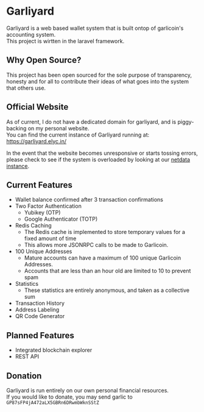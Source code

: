# Garliyard
Garliyard is a web based wallet system that is built ontop of garlicoin's accounting system.  
This project is wirtten in the laravel framework.

## Why Open Source?
This project has been open sourced for the sole purpose of transparency, honesty and for all to contribute their ideas of what goes into the system that others use.

## Official Website
As of current, I do not have a dedicated domain for garliyard, and is piggy-backing on my personal website.  
You can find the current instance of Garliyard running at: https://garliyard.elyc.in/

In the event that the website becomes unresponsive or starts tossing errors, please check to see if the system is overloaded by looking at our [netdata instance](https://sandbox.corsair.house/).

## Current Features
- Wallet balance confirmed after 3 transaction confirmations
- Two Factor Authentication
    - Yubikey (OTP)
    - Google Authenticator (TOTP)
- Redis Caching
    - The Redis cache is implemented to store temporary values for a fixed amount of time
    - This allows more JSONRPC calls to be made to Garlicoin.
- 100 Unique Addresses
    - Mature accounts can have a maximum of 100 unique Garlicoin Addresses.
    - Accounts that are less than an hour old are limited to 10 to prevent spam
 - Statistics
     - These statistics are entirely anonymous, and taken as a collective sum
 - Transaction History
 - Address Labeling
 - QR Code Generator
 
 ## Planned Features
 - Integrated blockchain explorer
 - REST API
 
 ## Donation
 Garliyard is run entirely on our own personal financial resources.  
 If you would like to donate, you may send garlic to `GP87sFP4jA472aLX5GBRn6DRwmbWknSStZ`
